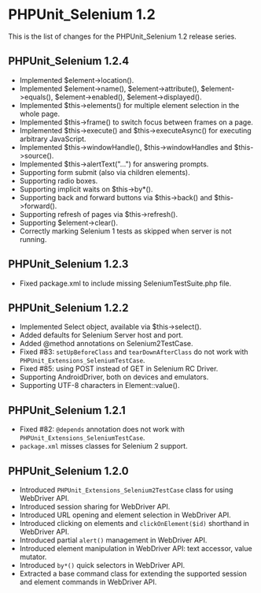 PHPUnit_Selenium 1.2
====================

This is the list of changes for the PHPUnit_Selenium 1.2 release series.

PHPUnit_Selenium 1.2.4
----------------------

* Implemented $element->location().
* Implemented $element->name(), $element->attribute(), $element->equals(), $element->enabled(), $element->displayed().
* Implemented $this->elements() for multiple element selection in the whole page.
* Implemented $this->frame() to switch focus between frames on a page.
* Implemented $this->execute() and $this->executeAsync() for executing arbitrary JavaScript.
* Implemented $this->windowHandle(), $this->windowHandles and $this->source().
* Implemented $this->alertText("...") for answering prompts.
* Supporting form submit (also via children elements).
* Supporting radio boxes.
* Supporting implicit waits on $this->by*().
* Supporting back and forward buttons via $this->back() and $this->forward().
* Supporting refresh of pages via $this->refresh().
* Supporting $element->clear().
* Correctly marking Selenium 1 tests as skipped when server is not running.

PHPUnit_Selenium 1.2.3
----------------------

* Fixed package.xml to include missing SeleniumTestSuite.php file.

PHPUnit_Selenium 1.2.2
----------------------

* Implemented Select object, available via $this->select().
* Added defaults for Selenium Server host and port.
* Added @method annotations on Selenium2TestCase.
* Fixed #83: `setUpBeforeClass` and `tearDownAfterClass` do not work with `PHPUnit_Extensions_SeleniumTestCase`.
* Fixed #85: using POST instead of GET in Selenium RC Driver.
* Supporting AndroidDriver, both on devices and emulators.
* Supporting UTF-8 characters in Element::value().

PHPUnit_Selenium 1.2.1
----------------------

* Fixed #82: `@depends` annotation does not work with `PHPUnit_Extensions_SeleniumTestCase`.
* `package.xml` misses classes for Selenium 2 support.

PHPUnit_Selenium 1.2.0
----------------------

* Introduced `PHPUnit_Extensions_Selenium2TestCase` class for using WebDriver API.
* Introduced session sharing for WebDriver API.
* Introduced URL opening and element selection in WebDriver API.
* Introduced clicking on elements and `clickOnElement($id)` shorthand in WebDriver API.
* Introduced partial `alert()` management in WebDriver API.
* Introduced element manipulation in WebDriver API: text accessor, value mutator.
* Introduced `by*()` quick selectors in WebDriver API.
* Extracted a base command class for extending the supported session and element commands in WebDriver API.
